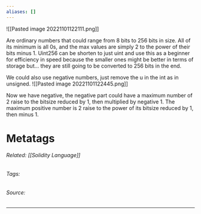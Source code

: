 ```yaml
---
aliases: []
---
```

![[Pasted image 20221101122111.png]]

Are ordinary numbers that could range from 8 bits to 256 bits in size. All of its minimum is all 0s, and the max values are simply 2 to the power of their bits minus 1. Uint256 can be shorten to just uint and use this as a beginner for efficiency in speed because the smaller ones might be better in terms of storage but... they are still going to be converted to 256 bits in the end. 

We could also use negative numbers, just remove the u in the int as in unsigned. 
![[Pasted image 20221101122445.png]]

Now we have negative, the negative part could have a maximum number of 2 raise to the bitsize reduced by 1, then multiplied by negative 1. The maximum positive number is 2 raise to the power of its bitsize reduced by 1, then minus 1. 

# Metatags
###### Related: [[Solidity Language]]
###### Tags: 
###### Source: 

---